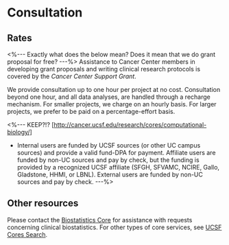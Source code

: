 # Consultation

## Rates

<%--- Exactly what does the below mean? Does it mean that we do grant
proposal for free? ---%> Assistance to Cancer Center members in
developing grant proposals and writing clinical research protocols is
covered by the _Cancer Center Support Grant_.

We provide consultation up to one hour per project at no cost.
Consultation beyond one hour, and all data analyses, are handled
through a recharge mechanism.  For smaller projects, we charge on an
hourly basis.  For larger projects, we prefer to be paid on a
percentage-effort basis.

<%--- KEEP?!? [http://cancer.ucsf.edu/research/cores/computational-biology/]
* Internal users are funded by UCSF sources (or other UC campus
  sources) and provide a valid fund-DPA for payment.  Affiliate users
  are funded by non-UC sources and pay by check, but the funding is
  provided by a recognized UCSF affiliate (SFGH, SFVAMC, NCIRE, Gallo,
  Gladstone, HHMI, or LBNL). External users are funded by non-UC
  sources and pay by check. 
---%>


## Other resources
Please contact the [Biostatistics Core] for assistance with requests
concerning clinical biostatistics.
For other types of core services, see [UCSF Cores Search].


[Biostatistics Core]: http://cancer.ucsf.edu/research/cores/biostatistics
[UCSF Cores Search]: http://cores.ucsf.edu/
